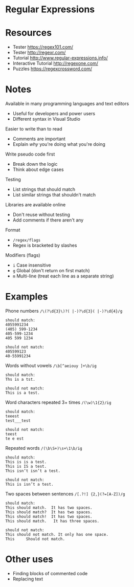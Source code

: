 # Regular Expressions

# Resources
* Tester https://regex101.com/
* Tester http://regexr.com/
* Tutorial http://www.regular-expressions.info/
* Interactive Tutorial http://regexone.com/
* Puzzles https://regexcrossword.com/

# Notes

Available in many programming languages and text editors
* Useful for developers and power users
* Different syntax in Visual Studio

Easier to write than to read
* Comments are important
* Explain *why* you're doing what you're doing

Write pseudo code first
* Break down the logic
* Think about edge cases

Testing
* List strings that should match
* List similar strings that shouldn't match

Libraries are available online
* Don't reuse without testing
* Add comments if there aren't any

Format
* `/regex/flags`
* Regex is bracketed by slashes

Modifiers (flags)
* `i` Case insensitive
* `g` Global (don't return on first match)
* `m` Multi-line (treat each line as a separate string)

# Examples

Phone numbers
`/\(?\d{3}\)?( |-)?\d{3}( |-)?\d{4}/g`

```
should match:
4055991234
(405) 599-1234
405-599-1234
405 599 1234

should not match:
405599123
40-55991234
```

Words without vowels
`/\b[^aeiouy ]+\b/ig`

```
should match:
Ths is a tst.

should not match:
This is a test.

```

Word characters repeated 3+ times
`/(\w)\1{2}/ig`

```
should match:
teeest
test___test

should not match:
teest
te e est
```

Repeated words
`/(\b\S+)\s+\1\b/ig`

```
should match:
This is is a test.
This is IS a test.
This isn’t isn’t a test.

should not match:
This is isn’t a test.
```

Two spaces between sentences
`/[.?!] {2,}(?=[A-Z])/g`

```
should match:
This should match.  It has two spaces.
This should match?  It has two spaces.
This should match!  It has two spaces.
This should match.   It has three spaces.

should not match:
This should not match. It only has one space.
This     Should not match.
```

# Other uses
* Finding blocks of commented code
* Replacing text
